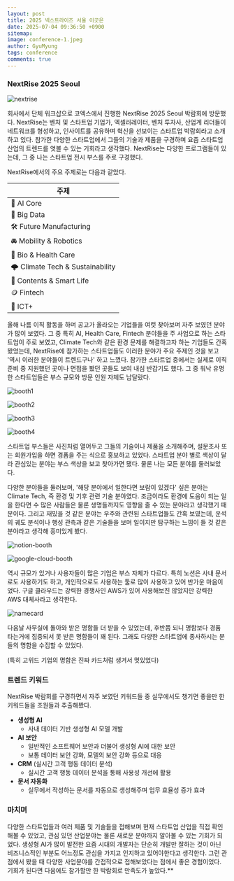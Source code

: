 ```yaml
---
layout:	post
title: 2025 넥스트라이즈 서울 이곳은
date: 2025-07-04 09:36:50 +0900
sitemap: 
image: conference-1.jpeg
author: GyuMyung
tags: conference
comments: true
---
```


### NextRise 2025 Seoul

![nextrise](https://i.ibb.co/xSM8ZRcF/Kakao-Talk-Photo-2025-07-03-09-15-44-002.jpg)

회사에서 단체 워크샵으로 코엑스에서 진행한 NextRise 2025 Seoul 박람회에 방문했다. NextRise는 벤처 및 스타트업 기업가, 엑셀러레이터, 벤처 투자사, 산업계 리더들이 네트워크를 형성하고, 인사이트를 공유하며 혁신을 선보이는 스타트업 박람회라고 소개하고 있다.
참가한 다양한 스타트업에서 그들의 기술과 제품을 구경하며 요즘 스타트업 산업의 트렌드를 엿볼 수 있는 기회라고 생각했다.
NextRise는 다양한 프로그램들이 있는데, 그 중 나는 스타트업 전시 부스를 주로 구경했다.

NextRise에서의 주요 주제로는 다음과 같았다.

| 주제                                |
| --------------------------------- |
| 🤖 AI Core                        |
| 💽 Big Data                       |
| 🛠️ Future Manufacturing          |
| 🚘 Mobility & Robotics            |
| 🏥 Bio & Health Care              |
| 🌩️ Climate Tech & Sustainability |
| 🎥 Contents & Smart Life          |
| 🪙 Fintech                        |
| 📡 ICT+                           |

올해 나름 이직 활동을 하며 공고가 올라오는 기업들을 여럿 찾아보며 자주 보였던 분야가 많이 보였다. 그 중 특히 AI, Health Care, Fintech 분야들을 주 사업으로 하는 스타트업이 주로 보였고, Climate Tech와 같은 환경 문제를 해결하고자 하는 기업들도 간혹 봤었는데, NextRise에 참가하는 스타트업들도 이러한 분야가 주요 주제인 것을 보고 '역시 이러한 분야들이 트렌드구나' 하고 느꼈다.
참가한 스타트업 중에서는 실제로 이직 준비 중 지원했던 곳이나 면접을 봤던 곳들도 보여 내심 반갑기도 했다. 그 중 워낙 유명한 스타트업들은 부스 규모와 방문 인원 자체도 남달랐다.

![booth1](https://i.ibb.co/DHGKgfr2/Kakao-Talk-Photo-2025-07-03-09-15-45-007.jpg)

![booth2](https://i.ibb.co/d4KtYycJ/Kakao-Talk-Photo-2025-07-03-09-15-45-006.jpg)

![booth3](https://i.ibb.co/8L0hkc4X/Kakao-Talk-Photo-2025-07-03-09-15-45-005.jpg)

![booth4](https://i.ibb.co/v4QwKCQ3/Kakao-Talk-Photo-2025-07-03-09-15-44-004.jpg)

스타트업 부스들은 사진처럼 열어두고 그들의 기술이나 제품을 소개해주며, 설문조사 또는 회원가입을 하면 경품을 주는 식으로 홍보하고 있었다. 스타트업 분야 별로 색상이 달라 관심있는 분야는 부스 색상을 보고 찾아가면 됐다. 물론 나는 모든 분야를 둘러보았다.

다양한 분야들을 둘러보며, '해당 분야에서 일한다면 보람이 있겠다' 싶은 분야는 Climate Tech, 즉 환경 및 기후 관련 기술 분야였다. 조금이라도 환경에 도움이 되는 일을 한다면 수 많은 사람들은 물론 생명들까지도 영향을 줄 수 있는 분야라고 생각했기 때문이다. 그리고 재밌을 것 같은 분야는 우주와 관련된 스타트업들도 간혹 보였는데, 운석의 궤도 분석이나 행성 관측과 같은 기술들을 보며 일이지만 탐구하는 느낌이 들 것 같은 분야라고 생각해 흥미있게 봤다.

![notion-booth](https://i.ibb.co/fYVf20sN/Kakao-Talk-Photo-2025-07-03-09-15-44-003.jpg)

![google-cloud-booth](https://i.ibb.co/DftmnDh9/Kakao-Talk-Photo-2025-07-03-09-15-44-001.jpg)

역시 규모가 있거나 사용자들이 많은 기업은 부스 자체가 다르다.
특히 노션은 사내 문서로도 사용하기도 하고, 개인적으로도 사용하는 툴로 많이 사용하고 있어 반가운 마음이었다. 구글 클라우드는 강력한 경쟁사인 AWS가 있어 사용해보진 않았지만 강력한 AWS 대체사라고 생각한다.

![namecard](https://i.ibb.co/m5LRhm8N/Kakao-Talk-Photo-2025-07-04-09-44-46.jpg)

다음날 사무실에 돌아와 받은 명함들
더 받을 수 있었는데, 후반쯤 되니 명함보다 경품 타는거에 집중되서 못 받은 명함들이 꽤 된다. 그래도 다양한 스타트업에 종사하시는 분들의 명함을 수집할 수 있었다.

(특히 고위드 기업의 명함은 진짜 카드처럼 생겨서 멋있었다)

### 트렌드 키워드
NextRise 박람회를 구경하면서 자주 보였던 키워드들 중 실무에서도 챙기면 좋을만 한 키워드들을 조원들과 추출해봤다.

- **생성형 AI**
    - 사내 데이터 기반 생성형 AI 모델 개발
- **AI 보안**
    - 일반적인 소프트웨어 보안과 더불어 생성형 AI에 대한 보안
    - 보통 데이터 보안 강화, 모델의 보안 강화 등으로 대응
- **CRM** (실시간 고객 행동 데이터 분석)
    - 실시간 고객 행동 데이터 분석을 통해 사용성 개선에 활용
- **문서 자동화**
    - 실무에서 작성하는 문서를 자동으로 생성해주며 업무 효율성 증가 효과

### 마치며
다양한 스타트업들과 여러 제품 및 기술들을 접해보며 현재 스타트업 산업을 직접 확인해볼 수 있었고, 관심 있던 산업분야는 물론 새로운 분야까지 알아볼 수 있는 기회가 되었다. 생성형 AI가 많이 발전한 요즘 시대의 개발자는 단순히 개발만 잘하는 것이 아닌 비즈니스적인 부분도 어느정도 관심을 가지고 인지하고 있어야한다고 생각한다. 그런 관점에서 봤을 때 다양한 사업분야를 간접적으로 접해보았다는 점에서 좋은 경험이었다. 기회가 된다면 다음에도 참가할만 한 박람회로 만족도가 높았다.**
